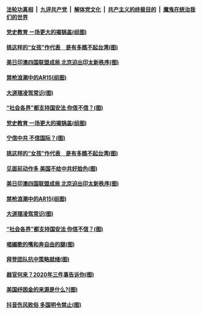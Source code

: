 

####  [法轮功真相](../../../../basic/blob/master/README.md?t=03182001) &nbsp;|&nbsp; [九评共产党](../../../../9ping.md/blob/master/README.md?t=03182001) &nbsp;|&nbsp; [解体党文化](../../../../jtdwh.md/blob/master/README.md?t=03182001)  &nbsp;|&nbsp; [共产主义的终极目的](../../../../gczydzjmd.md/blob/master/README.md?t=03182001) &nbsp;|&nbsp; [魔鬼在统治我们的世界](../../../../mgztzwmdsj.md/blob/master/README.md?t=03182001) 

#### [党史教育 一场更大的揭锅盖(组图)](../pages/p4/965934.md?t=03182001) 

#### [挑这样的“女孩”作代表　是有多瞧不起台湾(图)](../pages/p4/965915.md?t=03182001) 

#### [美日印澳四国联盟成局 北京迫出印太新秩序(图)](../pages/p4/965912.md?t=03182001) 

#### [禁枪浪潮中的AR15(组图)](../pages/p4/965804.md?t=03182001) 

#### [大道理凌驾常识(图)](../pages/p4/965795.md?t=03182001) 

#### [“社会各界”都支持国安法 你信不信？(图)](../pages/p4/965794.md?t=03182001) 



#### [党史教育 一场更大的揭锅盖(组图)](../pages/p4/965934.md?t=03182001) 

#### [宁信中共 不信国际？(图)](../pages/p4/965917.md?t=03182001) 

#### [挑这样的“女孩”作代表　是有多瞧不起台湾(图)](../pages/p4/965915.md?t=03182001) 

#### [见面前动作多 美国不给中共好脸色(图)](../pages/p4/965914.md?t=03182001) 

#### [美日印澳四国联盟成局 北京迫出印太新秩序(图)](../pages/p4/965912.md?t=03182001) 




#### [禁枪浪潮中的AR15(组图)](../pages/p4/965804.md?t=03182001) 

#### [大道理凌驾常识(图)](../pages/p4/965795.md?t=03182001) 

#### [“社会各界”都支持国安法 你信不信？(图)](../pages/p4/965794.md?t=03182001) 

#### [唱媚歌的嘴和奔自由的腿(图)](../pages/p4/965793.md?t=03182001) 

#### [拜登团队抗中策略就绪(图)](../pages/p4/965791.md?t=03182001) 

#### [器官何来？2020年三件事告诉你(图)](../pages/p4/965790.md?t=03182001) 

#### [美国纾困金的来源是什么?(图)](../pages/p4/965749.md?t=03182001) 



#### [抖音伤风败俗 多国明令禁止(图)](../pages/p4/965696.md?t=03182001) 

